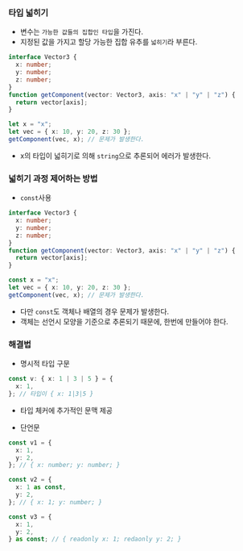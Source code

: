 ### 타입 넓히기

- 변수는 `가능한 값들의 집합인 타입`을 가진다.
- 지정된 값을 가지고 할당 가능한 집합 유추를 `넓히기`라 부른다.

```ts
interface Vector3 {
  x: number;
  y: number;
  z: number;
}
function getComponent(vector: Vector3, axis: "x" | "y" | "z") {
  return vector[axis];
}

let x = "x";
let vec = { x: 10, y: 20, z: 30 };
getComponent(vec, x); // 문제가 발생한다.
```

- x의 타입이 넓히기로 의해 `string`으로 추론되어 에러가 발생한다.

### 넓히기 과정 제어하는 방법

- `const`사용

```ts
interface Vector3 {
  x: number;
  y: number;
  z: number;
}
function getComponent(vector: Vector3, axis: "x" | "y" | "z") {
  return vector[axis];
}

const x = "x";
let vec = { x: 10, y: 20, z: 30 };
getComponent(vec, x); // 문제가 발생한다.
```

- 다만 `const`도 객체나 배열의 경우 문제가 발생한다.
- 객체는 선언시 모양을 기준으로 추론되기 때문에, 한번에 만들어야 한다.

### 해결법

- 명시적 타입 구문

```ts
const v: { x: 1 | 3 | 5 } = {
  x: 1,
}; // 타입이 { x: 1|3|5 }
```

- 타입 체커에 추가적인 문맥 제공

- 단언문

```ts
const v1 = {
  x: 1,
  y: 2,
}; // { x: number; y: number; }

const v2 = {
  x: 1 as const,
  y: 2,
}; // { x: 1; y: number; }

const v3 = {
  x: 1,
  y: 2,
} as const; // { readonly x: 1; redaonly y: 2; }
```

